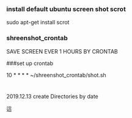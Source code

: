 
### install default ubuntu screen shot scrot
sudo apt-get install scrot


### shreenshot_crontab
SAVE SCREEN EVER 1 HOURS BY CRONTAB

###set up crontab

10 * * * * ~/shreenshot_crontab/shot.sh

#
2019.12.13
create Directories by date

這